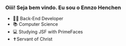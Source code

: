 ### Oiii! Seja bem vindo. Eu sou o Ennzo Henchen



- 👨‍💻 Back-End Developer
- 📚 Computer Science
- 💻 Studying JSF with PrimeFaces
- ✝️Servant of Christ


